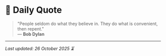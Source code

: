 # 📜 Daily Quote

> "People seldom do what they believe in. They do what is convenient, then repent."  
> — **Bob Dylan**

---

_Last updated: 26 October 2025 ⏳_
